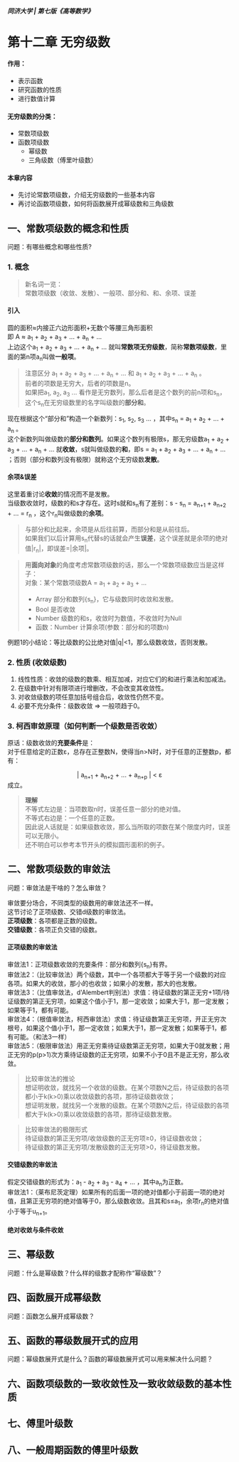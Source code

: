 ##### 同济大学 | 第七版《高等数学》
# 第十二章 无穷级数
#### 作用：
- 表示函数
- 研究函数的性质
- 进行数值计算
#### 无穷级数的分类：
- 常数项级数
- 函数项级数
    - 幂级数
    - 三角级数（傅里叶级数）
#### 本章内容
- 先讨论常数项级数，介绍无穷级数的一些基本内容
- 再讨论函数项级数，如何将函数展开成幂级数和三角级数
## 一、常数项级数的概念和性质
问题：有哪些概念和哪些性质?
### 1. 概念
> 新名词一览：  
常数项级数（收敛、发散）、一般项、部分和、和、余项、误差

#### 引入
圆的面积≈内接正六边形面积+无数个等腰三角形面积  
即 A ≈ a<sub>1</sub> + a<sub>2</sub> + a<sub>3</sub> + ... + a<sub>n</sub> + ...  
上边这个a<sub>1</sub> + a<sub>2</sub> + a<sub>3</sub> + … + a<sub>n</sub> + ... 就叫**常数项无穷级数**，简称**常数项级数**，里面的第n项a<sub>n</sub>叫做**一般项**。
> 注意区分 a<sub>1</sub> + a<sub>2</sub> + a<sub>3</sub> + ... + a<sub>n</sub> + ... 和 a<sub>1</sub> + a<sub>2</sub> + a<sub>3</sub> + ... + a<sub>n</sub> 。  
前者的项数是无穷大，后者的项数是n。  
如果把a<sub>1</sub>, a<sub>2</sub>, a<sub>3</sub> ... 看作是无穷数列，那么后者是这个数列的前n项和s<sub>n</sub>，这个s<sub>n</sub>在无穷级数里的名字叫级数的**部分和**。

现在根据这个“部分和”构造一个新数列：s<sub>1</sub>, s<sub>2</sub>, s<sub>3</sub> ... ，其中s<sub>n</sub> = a<sub>1</sub> + a<sub>2</sub> + ... + a<sub>n</sub> 。  
这个新数列叫做级数的**部分和数列**。如果这个数列有极限s，那无穷级数a<sub>1</sub> + a<sub>2</sub> + a<sub>3</sub> + ... + a<sub>n</sub> + ... 就**收敛**，s就叫做级数的**和**，即s = a<sub>1</sub> + a<sub>2</sub> + a<sub>3</sub> + ... + a<sub>n</sub> + ... ；否则（部分和数列没有极限）就称这个无穷级数**发散**。  

#### 余项&误差
这里着重讨论**收敛**的情况而不是发散。  
当级数收敛时，级数的和s才存在。这时s就和s<sub>n</sub>有了差别：s - s<sub>n</sub> = a<sub>n+1</sub> + a<sub>n+2</sub> + ... = r<sub>n</sub> ，这个r<sub>n</sub>叫做级数的**余项**。  
> 与部分和比起来，余项是从后往前算，而部分和是从前往后。  
如果我们以后计算用s<sub>n</sub>代替s的话就会产生**误差**，这个误差就是余项的绝对值|r<sub>n</sub>|，即误差=|余项|。  

>用**面向对象**的角度考虑常数项级数的话，那么一个常数项级数应当是这样子：  
>对象：某个常数项级数A = a<sub>1</sub> + a<sub>2</sub> + a<sub>3</sub> + ...  
> - Array 部分和数列{s<sub>n</sub>}，它与级数同时收敛和发散。
> - Bool 是否收敛  
> - Number 级数的和s，收敛时为数值，不收敛时为Null
> - 函数：Number 计算余项(参数：部分和的项数n)  

例题1的小结论：等比级数的公比绝对值|q|<1，那么级数收敛，否则发散。
### 2. 性质 (收敛级数)
1. 线性性质：收敛的级数的数乘、相互加减，对应它们的和进行乘法和加减法。
2. 在级数中针对有限项进行增删改，不会改变其收敛性。
3. 对收敛级数的项任意加括号组合后，收敛性仍然不变。
4. 必要不充分条件：级数收敛 => 一般项趋于0。

### 3. 柯西审敛原理（如何判断一个级数是否收敛）
原话：级数收敛的**充要条件**是：  
对于任意给定的正数ε，总存在正整数N，使得当n>N时，对于任意的正整数p，都有：
<center>| a<sub>n+1</sub> + a<sub>n+2</sub> + ... + a<sub>n+p</sub> | < ε</center>
成立。  

> **理解**  
不等式左边是：当项数取n时，误差任意一部分的绝对值。  
不等式右边是：一个任意的正数。  
因此说人话就是：如果级数收敛，那么当所取的项数在某个限度内时，误差可以无限小。  
还不明白可以参考本节开头的模拟圆形面积的例子。

## 二、常数项级数的审敛法
问题：审敛法是干啥的？怎么审敛？  

审敛要分场合，不同类型的级数用的审敛法还不一样。  
这节讨论了正项级数、交错d级数的审敛法。  
**正项级数**：各项都是正数的级数。  
**交错级数**：各项正负交错的级数。

#### 正项级数的审敛法
审敛法1：正项级数收敛的充要条件：部分和数列{s<sub>n</sub>}有界。  
审敛法2：（比较审敛法）两个级数，其中一个各项都大于等于另一个级数的对应各项。如果大的收敛，那小的也收敛；如果小的发散，那大的也发散。  
审敛法3：（比值审敛法，d'Alembert判别法）求值：待证级数的第正无穷+1项/待证级数的第正无穷项，如果这个值小于1，那一定收敛；如果大于1，那一定发散；如果等于1，都有可能。  
审敛法4：（根值审敛法，柯西审敛法）求值：待证级数第正无穷项，开正无穷次根号，如果这个值小于1，那一定收敛；如果大于1，那一定发散；如果等于1，都有可能。（和法3一样）  
审敛法5：（极限审敛法）用正无穷乘待证级数第正无穷项，如果大于0就发散；用正无穷的p(p>1)次方乘待证级数的正无穷项，如果不小于0且不是正无穷，那么收敛。  
> 比较审敛法的推论  
想证明收敛，就找另一个收敛的级数。在某个项数N之后，待证级数的各项都小于k(k>0)乘以收敛级数的各项，那待证级数收敛；  
想证明发散，就找另一个发散的级数。在某个项数N之后，待证级数的各项都大于k(k>0)乘以收敛级数的各项，那待证级数发散。  

> 比较审敛法的极限形式  
待证级数的第正无穷项/收敛级数的正无穷项≥0，待证级数收敛；  
待证级数的第正无穷项/发散级数的正无穷项>0，待证级数发散。
#### 交错级数的审敛法
假定交错级数的形式为：a<sub>1</sub> - a<sub>2</sub> + a<sub>3</sub> - a<sub>4</sub> + ... ，其中a<sub>n</sub>为正数。  
审敛法1：（莱布尼茨定理）如果所有的后面一项的绝对值都小于前面一项的绝对值，且第正无穷项的绝对值等于0，那么级数收敛。且其和s≤a<sub>1</sub>，余项r<sub>n</sub>的绝对值小于等于u<sub>n+1</sub>。

#### 绝对收敛与条件收敛

## 三、幂级数
问题：什么是幂级数？什么样的级数才配称作“幂级数”？

## 四、函数展开成幂级数
问题：函数怎么展开成幂级数？

## 五、函数的幂级数展开式的应用
问题：幂级数展开式是什么？函数的幂级数展开式可以用来解决什么问题？

## 六、函数项级数的一致收敛性及一致收敛级数的基本性质

## 七、傅里叶级数

## 八、一般周期函数的傅里叶级数